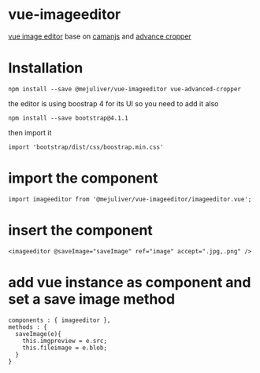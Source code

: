 # vue-imageeditor
[vue image editor](https://www.npmjs.com/package/@mejuliver/vue-imageeditor) base on [camanjs](http://camanjs.com/) and [advance cropper](https://norserium.github.io/vue-advanced-cropper/) 

# Installation
```npm install --save @mejuliver/vue-imageeditor vue-advanced-cropper```  
  
the editor is using boostrap 4 for its UI so you need to add it also

```npm install --save bootstrap@4.1.1```  

then import it

```import 'bootstrap/dist/css/boostrap.min.css'```

# import the component

```import imageeditor from '@mejuliver/vue-imageeditor/imageeditor.vue';```

# insert the component

```<imageeditor @saveImage="saveImage" ref="image" accept=".jpg,.png" />```
   
# add vue instance as component and set a save image method

```
components : { imageeditor },
methods : {
  saveImage(e){
    this.imgpreview = e.src;
    this.fileimage = e.blob;         
  } 
}
```
